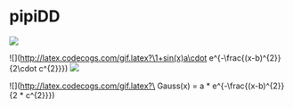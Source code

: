 # pipiDD
![](http://latex.codecogs.com/gif.latex?\\frac{1}{1+sin(x)})

![](http://latex.codecogs.com/gif.latex?\1+sin(x)a\cdot e^{-\frac{(x-b)^{2}}{2\cdot c^{2}}})
![](http://latex.codecogs.com/gif.latex?\a\cdotb)

![](http://latex.codecogs.com/gif.latex?\ Gauss(x) = a * e^{-\frac{(x-b)^{2}}{2 * c^{2}}})


